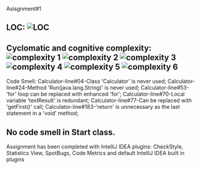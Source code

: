Asisgnment#1

LOC:
![LOC](https://github.com/RejzovicEmir/calculator-java/assets/70068774/058c0c16-d81a-4df5-9cb7-6514751eb124)
---------------------------------------------------------------------------------------------------------------------
Cyclomatic and cognitive complexity:
![complexity 1](https://github.com/RejzovicEmir/calculator-java/assets/70068774/6b090380-b2d6-4ece-8bdc-b67bf6a7903b)
![complexity 2](https://github.com/RejzovicEmir/calculator-java/assets/70068774/4db818f2-88a8-457f-8da7-dd375ef66e19)
![complexity 3](https://github.com/RejzovicEmir/calculator-java/assets/70068774/604897f8-9e26-4f6c-805c-bfe2a2284978)
![complexity 4](https://github.com/RejzovicEmir/calculator-java/assets/70068774/d86ad6db-3595-49d4-aeb5-43d9646379fd)
![complexity 5](https://github.com/RejzovicEmir/calculator-java/assets/70068774/aca3d91a-f0fd-4142-8a7d-fb80ca379796)
![complexity 6](https://github.com/RejzovicEmir/calculator-java/assets/70068774/b4acdfd5-c5a9-4970-8952-007d77aeca58)
---------------------------------------------------------------------------------------------------------------------
Code Smell:
Calculator-line#04-Class 'Calculator' is never used;
Calculator-line#24-Method 'Run(java.lang.String)' is never used;
Calculator-line#53-'for' loop can be replaced with enhanced 'for';
Calculator-line#70-Local variable 'textResult' is redundant;
Calculator-line#77-Can be replaced with 'getFirst()' call;
Calculator-line#183-'return' is unnecessary as the last statement in a 'void' method;

No code smell in Start class.
---------------------------------------------------------------------------------------------------------------------

Assignment has been completed with IntelliJ IDEA plugins:
CheckStyle,
Statistics View,
SpotBugs,
Code Metrics and 
default IntelliJ IDEA built in plugins









